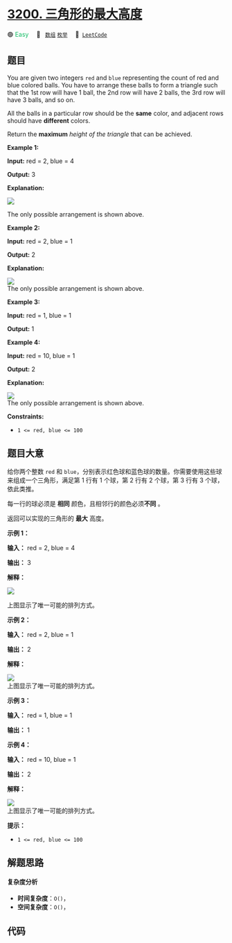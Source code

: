 # [3200. 三角形的最大高度](https://leetcode.com/problems/maximum-height-of-a-triangle)

🟢 <font color=#15bd66>Easy</font>&emsp; 🔖&ensp; [`数组`](/leetcode-js/outline/tag/array.md) [`枚举`](/leetcode-js/outline/tag/enumeration.md)&emsp; 🔗&ensp;[`LeetCode`](https://leetcode.com/problems/maximum-height-of-a-triangle)

## 题目

You are given two integers `red` and `blue` representing the count of red and
blue colored balls. You have to arrange these balls to form a triangle such
that the 1st row will have 1 ball, the 2nd row will have 2 balls, the 3rd row
will have 3 balls, and so on.

All the balls in a particular row should be the **same** color, and adjacent
rows should have **different** colors.

Return the **maximum** _height of the triangle_ that can be achieved.



**Example 1:**

**Input:** red = 2, blue = 4

**Output:** 3

**Explanation:**

![](https://assets.leetcode.com/uploads/2024/06/16/brb.png)

The only possible arrangement is shown above.

**Example 2:**

**Input:** red = 2, blue = 1

**Output:** 2

**Explanation:**

![](https://assets.leetcode.com/uploads/2024/06/16/br.png)  
The only possible arrangement is shown above.

**Example 3:**

**Input:** red = 1, blue = 1

**Output:** 1

**Example 4:**

**Input:** red = 10, blue = 1

**Output:** 2

**Explanation:**

![](https://assets.leetcode.com/uploads/2024/06/16/br.png)  
The only possible arrangement is shown above.



**Constraints:**

  * `1 <= red, blue <= 100`


## 题目大意

给你两个整数 `red` 和 `blue`，分别表示红色球和蓝色球的数量。你需要使用这些球来组成一个三角形，满足第 1 行有 1 个球，第 2 行有 2
个球，第 3 行有 3 个球，依此类推。

每一行的球必须是 **相同** 颜色，且相邻行的颜色必须**不同** 。

返回可以实现的三角形的 **最大** 高度。



**示例 1：**

**输入：** red = 2, blue = 4

**输出：** 3

**解释：**

![](https://assets.leetcode.com/uploads/2024/06/16/brb.png)

上图显示了唯一可能的排列方式。

**示例 2：**

**输入：** red = 2, blue = 1

**输出：** 2

**解释：**

![](https://assets.leetcode.com/uploads/2024/06/16/br.png)  
上图显示了唯一可能的排列方式。

**示例 3：**

**输入：** red = 1, blue = 1

**输出：** 1

**示例 4：**

**输入：** red = 10, blue = 1

**输出：** 2

**解释：**

![](https://assets.leetcode.com/uploads/2024/06/16/br.png)  
上图显示了唯一可能的排列方式。



**提示：**

  * `1 <= red, blue <= 100`


## 解题思路

#### 复杂度分析

- **时间复杂度**：`O()`，
- **空间复杂度**：`O()`，

## 代码

```javascript

```